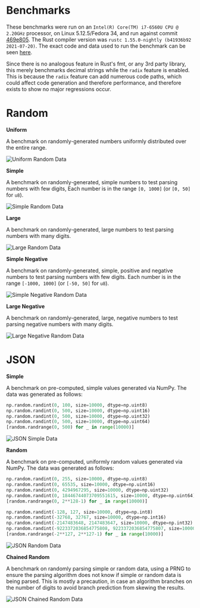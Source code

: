 # Benchmarks

These benchmarks were run on an `Intel(R) Core(TM) i7-6560U CPU @ 2.20GHz` processor, on Linux 5.12.5/Fedora 34, and run against commit [469e805](https://github.com/Alexhuszagh/rust-lexical-experimental/commit/469e8053a5d1c8b3592840cf97a5a28511e2651d). The Rust compiler version was `rustc 1.55.0-nightly (b41936b92 2021-07-20)`. The exact code and data used to run the benchmark can be seen [here](https://github.com/Alexhuszagh/rust-lexical-experimental/tree/main/lexical-benchmark/write-integer).

Since there is no analogous feature in Rust's fmt, or any 3rd party library, this merely benchmarks decimal strings while the `radix` feature is enabled. This is because the `radix` feature can add numerous code paths, which could affect code generation and therefore performance, and therefore exists to show no major regressions occur.

# Random

**Uniform**

A benchmark on randomly-generated numbers uniformly distributed over the entire range.

![Uniform Random Data](https://raw.githubusercontent.com/Alexhuszagh/rust-lexical-experimental/main/lexical-write-integer/assets/random_uniform_features=radix.svg)

**Simple**

A benchmark on randomly-generated, simple numbers to test parsing numbers with few digits, Each number is in the range `[0, 1000]` (or `[0, 50]` for `u8`).

![Simple Random Data](https://raw.githubusercontent.com/Alexhuszagh/rust-lexical-experimental/main/lexical-write-integer/assets/random_simple_features=radix.svg)

**Large**

A benchmark on randomly-generated, large numbers to test parsing numbers with many digits.

![Large Random Data](https://raw.githubusercontent.com/Alexhuszagh/rust-lexical-experimental/main/lexical-write-integer/assets/random_large_features=radix.svg)

**Simple Negative**

A benchmark on randomly-generated, simple, positive and negative numbers to test parsing numbers with few digits. Each number is in the range `[-1000, 1000]` (or `[-50, 50]` for `u8`).

![Simple Negative Random Data](https://raw.githubusercontent.com/Alexhuszagh/rust-lexical-experimental/main/lexical-write-integer/assets/random_simple_signed_features=radix.svg)

**Large Negative**

A benchmark on randomly-generated, large, negative numbers to test parsing negative numbers with many digits.

![Large Negative Random Data](https://raw.githubusercontent.com/Alexhuszagh/rust-lexical-experimental/main/lexical-write-integer/assets/random_large_signed_features=radix.svg)

# JSON

**Simple**

A benchmark on pre-computed, simple values generated via NumPy. The data was generated as follows:

```python
np.random.randint(0, 100, size=10000, dtype=np.uint8)
np.random.randint(0, 500, size=10000, dtype=np.uint16)
np.random.randint(0, 500, size=10000, dtype=np.uint32)
np.random.randint(0, 500, size=10000, dtype=np.uint64)
[random.randrange(0, 500) for _ in range(10000)]
```

![JSON Simple Data](https://raw.githubusercontent.com/Alexhuszagh/rust-lexical-experimental/main/lexical-write-integer/assets/json_simple_features=radix.svg)

**Random**

A benchmark on pre-computed, uniformly random values generated via NumPy. The data was generated as follows:

```python
np.random.randint(0, 255, size=10000, dtype=np.uint8)
np.random.randint(0, 65535, size=10000, dtype=np.uint16)
np.random.randint(0, 4294967295, size=10000, dtype=np.uint32)
np.random.randint(0, 18446744073709551615, size=10000, dtype=np.uint64)
[random.randrange(0, 2**128-1) for _ in range(10000)]

np.random.randint(-128, 127, size=10000, dtype=np.int8)
np.random.randint(-32768, 32767, size=10000, dtype=np.int16)
np.random.randint(-2147483648, 2147483647, size=10000, dtype=np.int32)
np.random.randint(-9223372036854775808, 9223372036854775807, size=10000, dtype=np.int64)
[random.randrange(-2**127, 2**127-1) for _ in range(10000)]
```

![JSON Random Data](https://raw.githubusercontent.com/Alexhuszagh/rust-lexical-experimental/main/lexical-write-integer/assets/json_random_features=radix.svg)

**Chained Random**

A benchmark on randomly parsing simple or random data, using a PRNG to ensure the parsing algorithm does not know if simple or random data is being parsed. This is mostly a precaution, in case an algorithm branches on the number of digits to avoid branch prediction from skewing the results.

![JSON Chained Random Data](https://raw.githubusercontent.com/Alexhuszagh/rust-lexical-experimental/main/lexical-write-integer/assets/json_chain_random_features=radix.svg)
